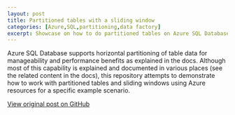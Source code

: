 ```yaml
---
layout: post
title: Partitioned tables with a sliding window
categories: [Azure,SQL,partitioning,data factory]
excerpt: Showcase on how to do partitioned tables on Azure SQL Databases with sliding windows.
---
```


Azure SQL Database supports horizontal partitioning of table data for manageability and performance benefits as explained in the docs. Although most of this capability is explained and documented in various places (see the related content in the docs), this repository attempts to demonstrate how to work with partitioned tables and sliding windows using Azure resources for a specific example scenario.

[View original post on GitHub](https://github.com/meken/sql-partitioned-tables)
